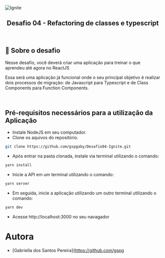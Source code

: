 <img alt="Ignite" src="https://i.imgur.com/eCVyxxy.png">
<h2 align="center">
  Desafio 04 - Refactoring de classes e typescript
</h2>

<br>

## 🚀 Sobre o desafio

Nesse desafio, você deverá criar uma aplicação para treinar o que aprendeu até agora no ReactJS

Essa será uma aplicação já funcional onde o seu principal objetivo é realizar dois processos de migração: de Javascript para Typescript e de Class Components para Function Components.

<br>

## Pré-requisitos necessários para a utilização da Aplicação

- Instale NodeJS em seu computador.
- Clone os aquivos do repositório.

```sh
git clone https://github.com/gspgaby/Desafio04-Ignite.git
```

- Após entrar na pasta clonada, instale via terminal utilizando o comando:

```sh
yarn install
```

- Inicie a API em um terminal utilizando o comando:

```sh
yarn server
```

- Em seguida, inicie a aplicação utilizando um outro terminal utilizando o comando:

```sh
yarn dev
```

- Acesse http://localhost:3000 no seu navagador

# Autora

- [Gabriella dos Santos Pereira](https://github.com/gspg

